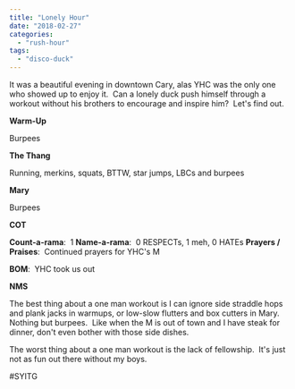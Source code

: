 ```yaml
---
title: "Lonely Hour"
date: "2018-02-27"
categories: 
  - "rush-hour"
tags: 
  - "disco-duck"
---
```


It was a beautiful evening in downtown Cary, alas YHC was the only one who showed up to enjoy it.  Can a lonely duck push himself through a workout without his brothers to encourage and inspire him?  Let's find out.

**Warm-Up**

Burpees

**The Thang**

Running, merkins, squats, BTTW, star jumps, LBCs and burpees

**Mary**

Burpees

**COT**

**Count-a-rama**:  1 **Name-a-rama**:  0 RESPECTs, 1 meh, 0 HATEs **Prayers / Praises**:  Continued prayers for YHC's M

**BOM**:  YHC took us out

**NMS**

The best thing about a one man workout is I can ignore side straddle hops and plank jacks in warmups, or low-slow flutters and box cutters in Mary.  Nothing but burpees.  Like when the M is out of town and I have steak for dinner, don't even bother with those side dishes.

The worst thing about a one man workout is the lack of fellowship.  It's just not as fun out there without my boys.

#SYITG
